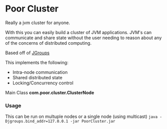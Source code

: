 # Poor Cluster

Really a jvm cluster for anyone. 

With this you can easily build a cluster of JVM applications. JVM's can communicate and share state without the user needing to reason about any of the concerns of distributed computing.  

Based off of [JGroups](http://www.jgroups.org/)

This implements the following:
* Intra-node communication
* Shared distributed state
* Locking/Concurrency control

Main Class **com.poor.cluster.ClusterNode** 

### Usage
This can be run on multuple nodes or a single node (using multicast)
`java -Djgroups.bind_addr=127.0.0.1 -jar PoorCluster.jar`

